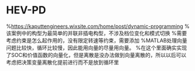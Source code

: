# HEV-PD
%https://kaputtengineers.wixsite.com/home/post/dynamic-programming
%该案例中的构型为最简单的并联非插电构型，不涉及档位变化和模式切换
%需要考虑约束是怎么起作用的，没有限定转速等约束，需要添加
%MATLAB处理向量问题比较快，循环比较慢，因此能用向量的尽量用向量。
%在这个里面确实实现了SOC和价值函数的向量化，但是离散是没办法做到向量离散的，所以以后可以考虑把决策变量离散化提前进行而不是放到循环里
